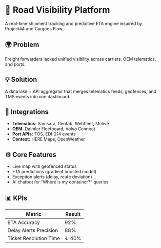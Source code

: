 # 🚚 Road Visibility Platform
A real-time shipment tracking and predictive ETA engine inspired by Project44 and Cargoes Flow.

## 🌍 Problem
Freight forwarders lacked unified visibility across carriers, OEM telematics, and ports.

## 💡 Solution
A data lake + API aggregator that merges telematics feeds, geofences, and TMS events into one dashboard.

## 🔗 Integrations
- **Telematics:** Samsara, Geotab, Webfleet, Motive  
- **OEM:** Daimler Fleetboard, Volvo Connect  
- **Port APIs:** TOS, EDI-214 events  
- **Context:** HERE Maps, OpenWeather  

## ⚙️ Core Features
- Live map with geofenced status  
- ETA predictions (gradient boosted model)  
- Exception alerts (delay, route deviation)  
- AI chatbot for “Where is my container?” queries  

## 📊 KPIs
| Metric | Result |
|---------|---------|
| ETA Accuracy | 92% |
| Delay Alerts Precision | 88% |
| Ticket Resolution Time | ↓ 40% |
